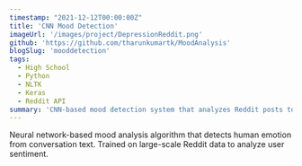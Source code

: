 ```yaml
---
timestamp: "2021-12-12T00:00:00Z"
title: 'CNN Mood Detection'
imageUrl: '/images/project/DepressionReddit.png'
github: 'https://github.com/tharunkumartk/MoodAnalysis'
blogSlug: 'mooddetection'
tags:
  - High School
  - Python
  - NLTK
  - Keras
  - Reddit API
summary: 'CNN-based mood detection system that analyzes Reddit posts to identify signs of depression and mental health patterns using natural language processing.'
---
```


Neural network-based mood analysis algorithm that detects human emotion from conversation text. Trained on large-scale Reddit data to analyze user sentiment.


